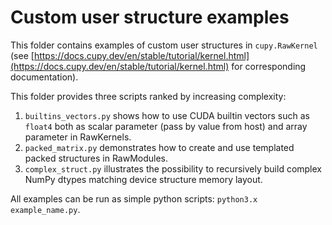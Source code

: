 # Custom user structure examples

This folder contains examples of custom user structures in `cupy.RawKernel` (see [https://docs.cupy.dev/en/stable/tutorial/kernel.html](https://docs.cupy.dev/en/stable/tutorial/kernel.html) for corresponding documentation).

This folder provides three scripts ranked by increasing complexity:

1. `builtins_vectors.py` shows how to use CUDA builtin vectors such as `float4` both as scalar parameter (pass by value from host) and array parameter in RawKernels.
2. `packed_matrix.py` demonstrates how to create and use templated packed structures in RawModules.
3. `complex_struct.py` illustrates the possibility to recursively build complex NumPy dtypes matching device structure memory layout.

All examples can be run as simple python scripts: `python3.x example_name.py`.
